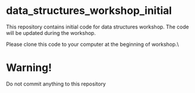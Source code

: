 # data_structures_workshop_initial
This repository contains initial code for data structures workshop. The code will be updated during the workshop.

Please clone this code to your computer at the beginning of workshop.\
# Warning! 
Do not commit anything to this repository
